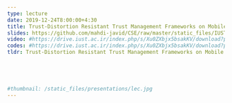 ```yaml
---
type: lecture
date: 2019-12-24T8:00:00+4:30
title: Trust-Distortion Resistant Trust Management Frameworks on Mobile Ad Hoc Networks
slides: https://github.com/mahdi-javid/CSE/raw/master/static_files/IUST/Hosseini_COMST.pdf
video: #https://drive.iust.ac.ir/index.php/s/Xu0ZXbjx5bsakKV/download?path=%2FVideos&files=S26.mp4
codes: #https://drive.iust.ac.ir/index.php/s/Xu0ZXbjx5bsakKV/download?path=%2FCode&files=S26.zip
tldr: Trust-Distortion Resistant Trust Management Frameworks on Mobile Ad Hoc Networks:A Survey Zeinab Movahedi, Zahra Hosseini, Fahimeh Bayan, and Guy Pujolle





#thumbnail: /static_files/presentations/lec.jpg
---
```

